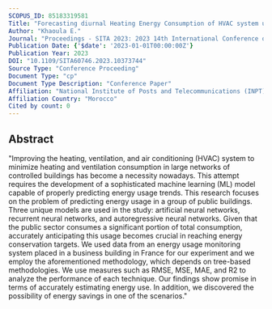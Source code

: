 ```yaml
---
SCOPUS_ID: 85183319581
Title: "Forecasting diurnal Heating Energy Consumption of HVAC system using ANN RNN ARNN"
Author: "Khaoula E."
Journal: "Proceedings - SITA 2023: 2023 14th International Conference on Intelligent Systems: Theories and Applications"
Publication Date: {'$date': '2023-01-01T00:00:00Z'}
Publication Year: 2023
DOI: "10.1109/SITA60746.2023.10373744"
Source Type: "Conference Proceeding"
Document Type: "cp"
Document Type Description: "Conference Paper"
Affiliation: "National Institute of Posts and Telecommunications (INPT)"
Affiliation Country: "Morocco"
Cited by count: 0
---
```


## Abstract
"Improving the heating, ventilation, and air conditioning (HVAC) system to minimize heating and ventilation consumption in large networks of controlled buildings has become a necessity nowadays. This attempt requires the development of a sophisticated machine learning (ML) model capable of properly predicting energy usage trends. This research focuses on the problem of predicting energy usage in a group of public buildings. Three unique models are used in the study: artificial neural networks, recurrent neural networks, and autoregressive neural networks. Given that the public sector consumes a significant portion of total consumption, accurately anticipating this usage becomes crucial in reaching energy conservation targets. We used data from an energy usage monitoring system placed in a business building in France for our experiment and we employ the aforementioned methodology, which depends on tree-based methodologies. We use measures such as RMSE, MSE, MAE, and R2 to analyze the performance of each technique. Our findings show promise in terms of accurately estimating energy use. In addition, we discovered the possibility of energy savings in one of the scenarios."
